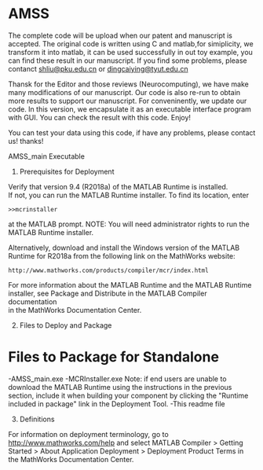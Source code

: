# AMSS
The complete code will be upload when our patent and manuscript is accepted.
The original code is written using C and matlab,for simiplicity, we transform it into matlab, it can be used successfully in out toy example, you can find these result in our manuscript.
If you find some problems, please contanct shliu@pku.edu.cn or dingcaiying@tyut.edu.cn

Thansk for the Editor and those reviews (Neurocomputing), we have make many modifications of our manuscript. Our code is also re-run to obtain more results to support our manuscript.
For conveninently, we update our code. In this version, we encapsulate it as an executable interface program with GUI. You can check the result with this code. Enjoy!

You can test your data using this code, if have any problems, please contact us! thanks!

AMSS_main Executable

1. Prerequisites for Deployment 

Verify that version 9.4 (R2018a) of the MATLAB Runtime is installed.   
If not, you can run the MATLAB Runtime installer.
To find its location, enter
  
    >>mcrinstaller
      
at the MATLAB prompt.
NOTE: You will need administrator rights to run the MATLAB Runtime installer. 

Alternatively, download and install the Windows version of the MATLAB Runtime for R2018a 
from the following link on the MathWorks website:

    http://www.mathworks.com/products/compiler/mcr/index.html
   
For more information about the MATLAB Runtime and the MATLAB Runtime installer, see 
Package and Distribute in the MATLAB Compiler documentation  
in the MathWorks Documentation Center.

2. Files to Deploy and Package

Files to Package for Standalone 
================================
-AMSS_main.exe
-MCRInstaller.exe 
    Note: if end users are unable to download the MATLAB Runtime using the
    instructions in the previous section, include it when building your 
    component by clicking the "Runtime included in package" link in the
    Deployment Tool.
-This readme file 



3. Definitions

For information on deployment terminology, go to
http://www.mathworks.com/help and select MATLAB Compiler >
Getting Started > About Application Deployment >
Deployment Product Terms in the MathWorks Documentation
Center.
